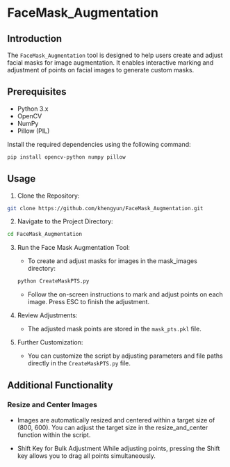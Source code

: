 # FaceMask_Augmentation

## Introduction

The `FaceMask_Augmentation` tool is designed to help users create and adjust facial masks for image augmentation. It enables interactive marking and adjustment of points on facial images to generate custom masks.

## Prerequisites

- Python 3.x
- OpenCV
- NumPy
- Pillow (PIL)

Install the required dependencies using the following command:

```bash
pip install opencv-python numpy pillow
```

## Usage
1. Clone the Repository:
```bash
git clone https://github.com/khengyun/FaceMask_Augmentation.git
```
2. Navigate to the Project Directory:
```bash
cd FaceMask_Augmentation
```
3. Run the Face Mask Augmentation Tool:

    - To create and adjust masks for images in the mask_images directory:
    ```bash
    python CreateMaskPTS.py
    ```
    - Follow the on-screen instructions to mark and adjust points on each image. Press ESC to finish the adjustment.

4. Review Adjustments:

    - The adjusted mask points are stored in the `mask_pts.pkl` file.

5. Further Customization:

    - You can customize the script by adjusting parameters and file paths directly in the `CreateMaskPTS.py` file.

## Additional Functionality
### Resize and Center Images
- Images are automatically resized and centered within a target size of (800, 600). You can adjust the target size in the resize_and_center function within the script.

- Shift Key for Bulk Adjustment
While adjusting points, pressing the Shift key allows you to drag all points simultaneously.
